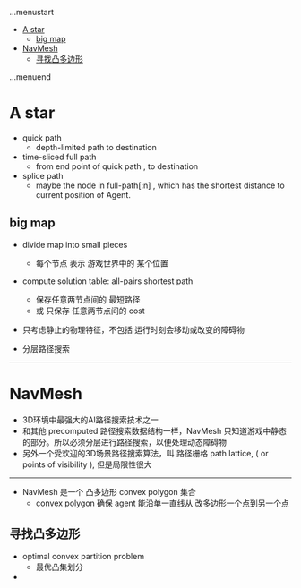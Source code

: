 ...menustart

- [A star](#e434d837aebd935bbf88f6f573c57e56)
    - [big map](#142f4b1b69989d6d579c3a9c94bfdfae)
- [NavMesh](#a77459f60fc906f0bb8c45c3d4a2cf6a)
    - [寻找凸多边形](#b29122b479fe87cc8a8c0ec9302c471d)

...menuend


<h2 id="e434d837aebd935bbf88f6f573c57e56"></h2>


# A star

- quick path
    - depth-limited path to destination
- time-sliced full path
    - from end point of quick path , to destination
- splice path 
    - maybe the node in full-path[:n] , which has the shortest distance to current position of Agent.

<h2 id="142f4b1b69989d6d579c3a9c94bfdfae"></h2>


## big map

- divide map into small pieces
    - 每个节点 表示 游戏世界中的 某个位置
- compute solution table: all-pairs shortest path
    - 保存任意两节点间的 最短路径
    - 或 只保存 任意两节点间的 cost


- 只考虑静止的物理特征，不包括 运行时刻会移动或改变的障碍物    
- 分层路径搜索


---

<h2 id="a77459f60fc906f0bb8c45c3d4a2cf6a"></h2>


# NavMesh

- 3D环境中最强大的AI路径搜索技术之一
- 和其他 precomputed 路径搜索数据结构一样，NavMesh 只知道游戏中静态的部分。所以必须分层进行路径搜索，以便处理动态障碍物
- 另外一个受欢迎的3D场景路径搜索算法，叫 路径栅格 path lattice, ( or  points of visibility  ), 但是局限性很大

---

- NavMesh 是一个 凸多边形 convex polygon 集合
    - convex polygon 确保 agent 能沿单一直线从 改多边形一个点到另一个点
    
<h2 id="b29122b479fe87cc8a8c0ec9302c471d"></h2>


##  寻找凸多边形

- optimal convex partition problem
    - 最优凸集划分
- 

